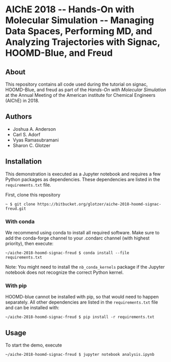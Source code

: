 
# AIChE 2018 -- Hands-On with Molecular Simulation -- Managing Data Spaces, Performing MD, and Analyzing Trajectories with Signac, HOOMD-Blue, and Freud


## About

This repository contains all code used during the tutorial on signac, HOOMD-Blue, and freud as part of the *Hands-On with Molecular Simulation* at the Annual Meeting of the American institute for Chemical Engineers (AIChE) in 2018.

## Authors

  * Joshua A. Anderson
  * Carl S. Adorf
  * Vyas Ramasubramani
  * Sharon C. Glotzer

## Installation

This demonstration is executed as a Jupyter notebook and requires a few Python packages as dependencies.
These dependencies are listed in the `requirements.txt` file.

First, clone this repository

    ~ $ git clone https://bitbucket.org/glotzer/aiche-2018-hoomd-signac-freud.git

### With conda

We recommend using conda to install all required software.
Make sure to add the conda-forge channel to your .condarc channel (with highest priority), then execute:

    ~/aiche-2018-hoomd-signac-freud $ conda install --file requirements.txt

Note: You might need to install the `nb_conda_kernels` package if the Jupyter notebook does not recognize the correct Python kernel.

### With pip

HOOMD-blue cannot be installed with pip, so that would need to happen separately.
All other dependencies are listed in the `requirements.txt` file and can be installed with:

    ~/aiche-2018-hoomd-signac-freud $ pip install -r requirements.txt

## Usage

To start the demo, execute

    ~/aiche-2018-hoomd-signac-freud $ jupyter notebook analysis.ipynb
